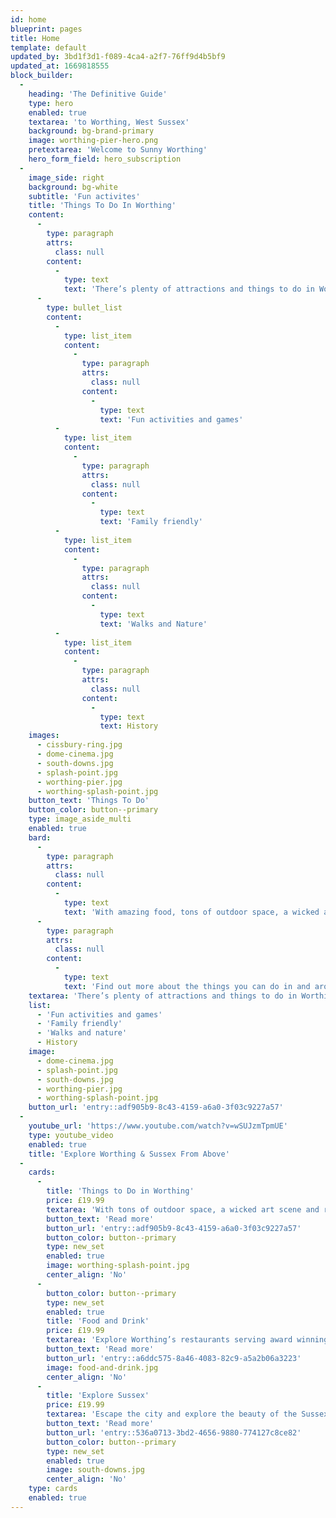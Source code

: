 ```yaml
---
id: home
blueprint: pages
title: Home
template: default
updated_by: 3bd1f3d1-f089-4ca4-a2f7-76ff9d4b5bf9
updated_at: 1669818555
block_builder:
  -
    heading: 'The Definitive Guide'
    type: hero
    enabled: true
    textarea: 'to Worthing, West Sussex'
    background: bg-brand-primary
    image: worthing-pier-hero.png
    pretextarea: 'Welcome to Sunny Worthing'
    hero_form_field: hero_subscription
  -
    image_side: right
    background: bg-white
    subtitle: 'Fun activites'
    title: 'Things To Do In Worthing'
    content:
      -
        type: paragraph
        attrs:
          class: null
        content:
          -
            type: text
            text: 'There’s plenty of attractions and things to do in Worthing and the surrounding areas.'
      -
        type: bullet_list
        content:
          -
            type: list_item
            content:
              -
                type: paragraph
                attrs:
                  class: null
                content:
                  -
                    type: text
                    text: 'Fun activities and games'
          -
            type: list_item
            content:
              -
                type: paragraph
                attrs:
                  class: null
                content:
                  -
                    type: text
                    text: 'Family friendly'
          -
            type: list_item
            content:
              -
                type: paragraph
                attrs:
                  class: null
                content:
                  -
                    type: text
                    text: 'Walks and Nature'
          -
            type: list_item
            content:
              -
                type: paragraph
                attrs:
                  class: null
                content:
                  -
                    type: text
                    text: History
    images:
      - cissbury-ring.jpg
      - dome-cinema.jpg
      - south-downs.jpg
      - splash-point.jpg
      - worthing-pier.jpg
      - worthing-splash-point.jpg
    button_text: 'Things To Do'
    button_color: button--primary
    type: image_aside_multi
    enabled: true
    bard:
      -
        type: paragraph
        attrs:
          class: null
        content:
          -
            type: text
            text: 'With amazing food, tons of outdoor space, a wicked art scene and rich history – what’s not to love about Worthing!'
      -
        type: paragraph
        attrs:
          class: null
        content:
          -
            type: text
            text: 'Find out more about the things you can do in and around Worthing.'
    textarea: 'There’s plenty of attractions and things to do in Worthing and the surrounding areas.'
    list:
      - 'Fun activities and games'
      - 'Family friendly'
      - 'Walks and nature'
      - History
    image:
      - dome-cinema.jpg
      - splash-point.jpg
      - south-downs.jpg
      - worthing-pier.jpg
      - worthing-splash-point.jpg
    button_url: 'entry::adf905b9-8c43-4159-a6a0-3f03c9227a57'
  -
    youtube_url: 'https://www.youtube.com/watch?v=wSUJzmTpmUE'
    type: youtube_video
    enabled: true
    title: 'Explore Worthing & Sussex From Above'
  -
    cards:
      -
        title: 'Things to Do in Worthing'
        price: £19.99
        textarea: 'With tons of outdoor space, a wicked art scene and rich history – what’s not to love about Worthing!'
        button_text: 'Read more'
        button_url: 'entry::adf905b9-8c43-4159-a6a0-3f03c9227a57'
        button_color: button--primary
        type: new_set
        enabled: true
        image: worthing-splash-point.jpg
        center_align: 'No'
      -
        button_color: button--primary
        type: new_set
        enabled: true
        title: 'Food and Drink'
        price: £19.99
        textarea: 'Explore Worthing’s restaurants serving award winning food. We have lots of cafés, bars, and pubs too…'
        button_text: 'Read more'
        button_url: 'entry::a6ddc575-8a46-4083-82c9-a5a2b06a3223'
        image: food-and-drink.jpg
        center_align: 'No'
      -
        title: 'Explore Sussex'
        price: £19.99
        textarea: 'Escape the city and explore the beauty of the Sussex countryside, coastline and surrounding areas…'
        button_text: 'Read more'
        button_url: 'entry::536a0713-3bd2-4656-9880-774127c8ce82'
        button_color: button--primary
        type: new_set
        enabled: true
        image: south-downs.jpg
        center_align: 'No'
    type: cards
    enabled: true
---
```

